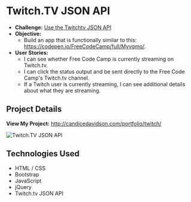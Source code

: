 # Twitch.TV JSON API

* **Challenge:** [Use the Twitchtv JSON API](https://www.freecodecamp.org/challenges/use-the-twitchtv-json-api)
* **Objective:**
  * Build an app that is functionally similar to this: https://codepen.io/FreeCodeCamp/full/Myvqmo/.
* **User Stories:**
  * I can see whether Free Code Camp is currently streaming on Twitch.tv.
  * I can click the status output and be sent directly to the Free Code Camp's Twitch.tv channel.
  * If a Twitch user is currently streaming, I can see additional details about what they are streaming.
  
## Project Details

**View My Project:** http://candicedavidson.com/portfolio/twitch/

![Twitch.TV JSON API](http://candicedavidson.com/images/twitch.png)

## Technologies Used

* HTML / CSS
* Bootstrap
* JavaScript
* jQuery
* Twitch.tv JSON API
